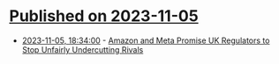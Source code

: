 # [Published on 2023-11-05](index.md)

* [2023-11-05, 18:34:00](https://tech.slashdot.org/story/23/11/05/1820226/amazon-and-meta-promise-uk-regulators-to-stop-unfairly-undercutting-rivals?utm_source=rss1.0mainlinkanon&utm_medium=feed) - [Amazon and Meta Promise UK Regulators to Stop Unfairly Undercutting Rivals](https://tech.slashdot.org/story/23/11/05/1820226/amazon-and-meta-promise-uk-regulators-to-stop-unfairly-undercutting-rivals?utm_source=rss1.0mainlinkanon&utm_medium=feed)
